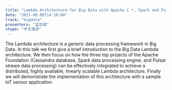```yaml
---
title: "Lambda Architecture for Big Data with Apache C *, Spark and Pulsar"
date: "2021-08-08T14:10:00" 
track: "bigdata"
presenters: "孟亚斌"
stype: "中文演讲"
---
```

The Lambda architecture is a generic data processing framework in Big Data. In this talk we first give a brief introduction to the Big Data Lambda architecture. We then focus on how the three top projects of the Apache Foundation (Cassandra database, Spark data processing engine, and Pulsar stream data processing) can be effectively integrated to achieve a distributed, highly available, linearly scalable Lambda architecture. Finally we will demonstrate the implementation of this architecture with a sample IoT sensor application.